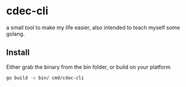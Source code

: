 # cdec-cli

a small tool to make my life easier, also intended to teach myself some golang.

## Install

Either grab the binary from the bin folder, or build on your platform 

```bash
go build -o bin/ cmd/cdec-cli
```
